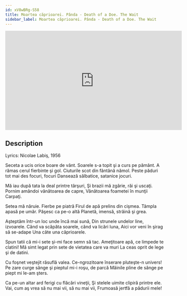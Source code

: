 ```yaml
---
id: xV8wBRg-S58
title: Moartea căprioarei. Pânda - Death of a Doe. The Wait
sidebar_label: Moartea căprioarei. Pânda - Death of a Doe. The Wait
---
```


<iframe
  width="560"
  height="315"
  src="https://www.youtube.com/embed/xV8wBRg-S58"
  title="YouTube video player"
  frameborder="0"
  allow="accelerometer; autoplay; clipboard-write; encrypted-media; gyroscope; picture-in-picture; web-share"
  referrerpolicy="strict-origin-when-cross-origin"
  allowfullscreen
></iframe>

## Description

Lyrics: Nicolae Labiş, 1956

Seceta a ucis orice boare de vânt.
Soarele s-a topit şi a curs pe pământ.
A rămas cerul fierbinte şi gol.
Ciuturile scot din fântână nămol.
Peste păduri tot mai des focuri, focuri
Dansează sălbatice, satanice jocuri.

Mă iau după tata la deal printre târşuri,
Şi brazii mă zgârie, răi şi uscaţi.
Pornim amândoi vânătoarea de capre,
Vânătoarea foametei în munţii Carpaţi.

Setea mă năruie. Fierbe pe piatră
Firul de apă prelins din cişmea.
Tâmpla apasă pe umăr. Păşesc ca pe-o altă
Planetă, imensă, străină şi grea.

Aşteptăm într-un loc unde încă mai sună,
Din strunele undelor line, izvoarele.
Când va scăpăta soarele, când va licări luna,
Aici vor veni în şirag să se-adape
Una câte una căprioarele.

Spun tatii că mi-i sete şi-mi face semn să tac.
Ameţitoare apă, ce limpede te clatini!
Mă simt legat prin sete de vietatea care va muri
La ceas oprit de lege şi de datini.

Cu foşnet veştejit răsuflă valea.
Ce-ngrozitoare înserare pluteşte-n univers!
Pe zare curge sânge şi pieptul mi-i roşu, de parcă
Mâinile pline de sânge pe piept mi le-am şters.

Ca pe-un altar ard ferigi cu flăcări vineţii,
Şi stelele uimite clipiră printre ele.
Vai, cum aş vrea să nu mai vii, să nu mai vii,
Frumoasă jertfă a pădurii mele!
